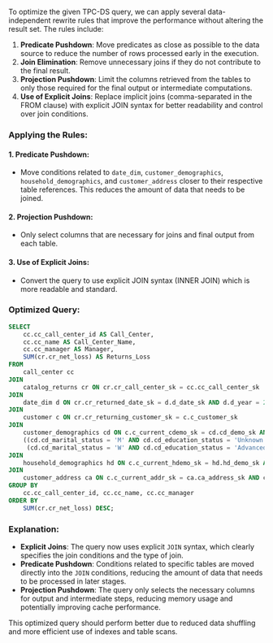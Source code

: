 To optimize the given TPC-DS query, we can apply several data-independent rewrite rules that improve the performance without altering the result set. The rules include:

1. **Predicate Pushdown**: Move predicates as close as possible to the data source to reduce the number of rows processed early in the execution.
2. **Join Elimination**: Remove unnecessary joins if they do not contribute to the final result.
3. **Projection Pushdown**: Limit the columns retrieved from the tables to only those required for the final output or intermediate computations.
4. **Use of Explicit Joins**: Replace implicit joins (comma-separated in the FROM clause) with explicit JOIN syntax for better readability and control over join conditions.

### Applying the Rules:

#### 1. Predicate Pushdown:
   - Move conditions related to `date_dim`, `customer_demographics`, `household_demographics`, and `customer_address` closer to their respective table references. This reduces the amount of data that needs to be joined.

#### 2. Projection Pushdown:
   - Only select columns that are necessary for joins and final output from each table.

#### 3. Use of Explicit Joins:
   - Convert the query to use explicit JOIN syntax (INNER JOIN) which is more readable and standard.

### Optimized Query:
```sql
SELECT 
    cc.cc_call_center_id AS Call_Center, 
    cc.cc_name AS Call_Center_Name, 
    cc.cc_manager AS Manager, 
    SUM(cr.cr_net_loss) AS Returns_Loss
FROM 
    call_center cc
JOIN 
    catalog_returns cr ON cr.cr_call_center_sk = cc.cc_call_center_sk
JOIN 
    date_dim d ON cr.cr_returned_date_sk = d.d_date_sk AND d.d_year = 2000 AND d.d_moy = 12
JOIN 
    customer c ON cr.cr_returning_customer_sk = c.c_customer_sk
JOIN 
    customer_demographics cd ON c.c_current_cdemo_sk = cd.cd_demo_sk AND 
    ((cd.cd_marital_status = 'M' AND cd.cd_education_status = 'Unknown') OR 
     (cd.cd_marital_status = 'W' AND cd.cd_education_status = 'Advanced Degree'))
JOIN 
    household_demographics hd ON c.c_current_hdemo_sk = hd.hd_demo_sk AND hd.hd_buy_potential LIKE 'Unknown%'
JOIN 
    customer_address ca ON c.c_current_addr_sk = ca.ca_address_sk AND ca.ca_gmt_offset = -7
GROUP BY 
    cc.cc_call_center_id, cc.cc_name, cc.cc_manager
ORDER BY 
    SUM(cr.cr_net_loss) DESC;
```

### Explanation:
- **Explicit Joins**: The query now uses explicit `JOIN` syntax, which clearly specifies the join conditions and the type of join.
- **Predicate Pushdown**: Conditions related to specific tables are moved directly into the `JOIN` conditions, reducing the amount of data that needs to be processed in later stages.
- **Projection Pushdown**: The query only selects the necessary columns for output and intermediate steps, reducing memory usage and potentially improving cache performance.

This optimized query should perform better due to reduced data shuffling and more efficient use of indexes and table scans.